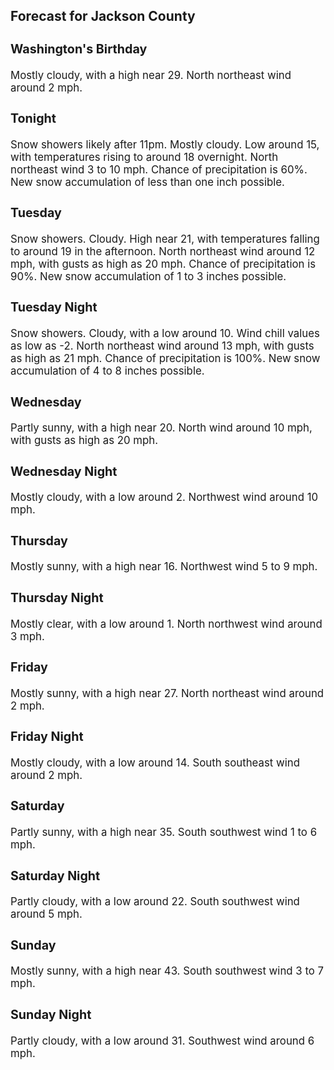 <div>
   <h2>Forecast for Jackson County</h2>
   <p>
      <div style="font-size:120%">
         <h3>Washington's Birthday</h3>Mostly cloudy, with a high near 29. North northeast wind around 2 mph.<br></div>
   </p>
   <p>
      <div style="font-size:120%">
         <h3>Tonight</h3>Snow showers likely after 11pm. Mostly cloudy. Low around 15, with temperatures rising to around 18 overnight. North northeast
         wind 3 to 10 mph. Chance of precipitation is 60%. New snow accumulation of less than one inch possible.<br></div>
   </p>
   <p>
      <div style="font-size:120%">
         <h3>Tuesday</h3>Snow showers. Cloudy. High near 21, with temperatures falling to around 19 in the afternoon. North northeast wind around 12
         mph, with gusts as high as 20 mph. Chance of precipitation is 90%. New snow accumulation of 1 to 3 inches possible.<br></div>
   </p>
   <p>
      <div style="font-size:120%">
         <h3>Tuesday Night</h3>Snow showers. Cloudy, with a low around 10. Wind chill values as low as -2. North northeast wind around 13 mph, with gusts
         as high as 21 mph. Chance of precipitation is 100%. New snow accumulation of 4 to 8 inches possible.<br></div>
   </p>
   <p>
      <div style="font-size:120%">
         <h3>Wednesday</h3>Partly sunny, with a high near 20. North wind around 10 mph, with gusts as high as 20 mph.<br></div>
   </p>
   <p>
      <div style="font-size:120%">
         <h3>Wednesday Night</h3>Mostly cloudy, with a low around 2. Northwest wind around 10 mph.<br></div>
   </p>
   <p>
      <div style="font-size:120%">
         <h3>Thursday</h3>Mostly sunny, with a high near 16. Northwest wind 5 to 9 mph.<br></div>
   </p>
   <p>
      <div style="font-size:120%">
         <h3>Thursday Night</h3>Mostly clear, with a low around 1. North northwest wind around 3 mph.<br></div>
   </p>
   <p>
      <div style="font-size:120%">
         <h3>Friday</h3>Mostly sunny, with a high near 27. North northeast wind around 2 mph.<br></div>
   </p>
   <p>
      <div style="font-size:120%">
         <h3>Friday Night</h3>Mostly cloudy, with a low around 14. South southeast wind around 2 mph.<br></div>
   </p>
   <p>
      <div style="font-size:120%">
         <h3>Saturday</h3>Partly sunny, with a high near 35. South southwest wind 1 to 6 mph.<br></div>
   </p>
   <p>
      <div style="font-size:120%">
         <h3>Saturday Night</h3>Partly cloudy, with a low around 22. South southwest wind around 5 mph.<br></div>
   </p>
   <p>
      <div style="font-size:120%">
         <h3>Sunday</h3>Mostly sunny, with a high near 43. South southwest wind 3 to 7 mph.<br></div>
   </p>
   <p>
      <div style="font-size:120%">
         <h3>Sunday Night</h3>Partly cloudy, with a low around 31. Southwest wind around 6 mph.<br></div>
   </p>
</div>